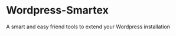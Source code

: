 Wordpress-Smartex
=================

A smart and easy friend tools to extend your Wordpress installation
